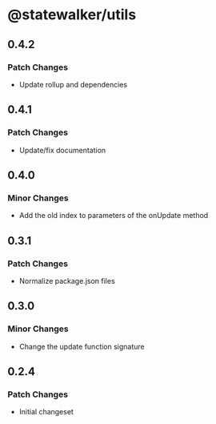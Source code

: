 # @statewalker/utils

## 0.4.2

### Patch Changes

- Update rollup and dependencies

## 0.4.1

### Patch Changes

- Update/fix documentation

## 0.4.0

### Minor Changes

- Add the old index to parameters of the onUpdate method

## 0.3.1

### Patch Changes

- Normalize package.json files

## 0.3.0

### Minor Changes

- Change the update function signature

## 0.2.4

### Patch Changes

- Initial changeset

